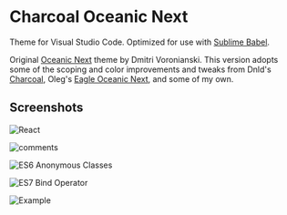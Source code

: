 # Charcoal Oceanic Next
Theme for Visual Studio Code. Optimized for use with [Sublime Babel](https://marketplace.visualstudio.com/items?itemName=joshpeng.sublime-babel-vscode).

Original [Oceanic Next](https://github.com/voronianski/oceanic-next-color-scheme) theme by Dmitri Voronianski. This version adopts some of the scoping and color improvements and tweaks from Dnld's [Charcoal](https://packagecontrol.io/packages/Charcoal), Oleg's [Eagle Oceanic Next](https://marketplace.visualstudio.com/items?itemName=graf009.Eagle-Oceanic-Next), and some of my own.

## Screenshots
![React](https://raw.githubusercontent.com/joshpeng/Charcoal-Oceanic-Next/master/images/react.png)

![comments](https://raw.githubusercontent.com/joshpeng/Charcoal-Oceanic-Next/master/images/comments.png)

![ES6 Anonymous Classes](https://raw.githubusercontent.com/joshpeng/Charcoal-Oceanic-Next/master/images/es6_anonymous_class.png)

![ES7 Bind Operator](https://raw.githubusercontent.com/joshpeng/Charcoal-Oceanic-Next/master/images/es7_bind_operator.png)

![Example](https://raw.githubusercontent.com/joshpeng/Charcoal-Oceanic-Next/master/images/example.png)